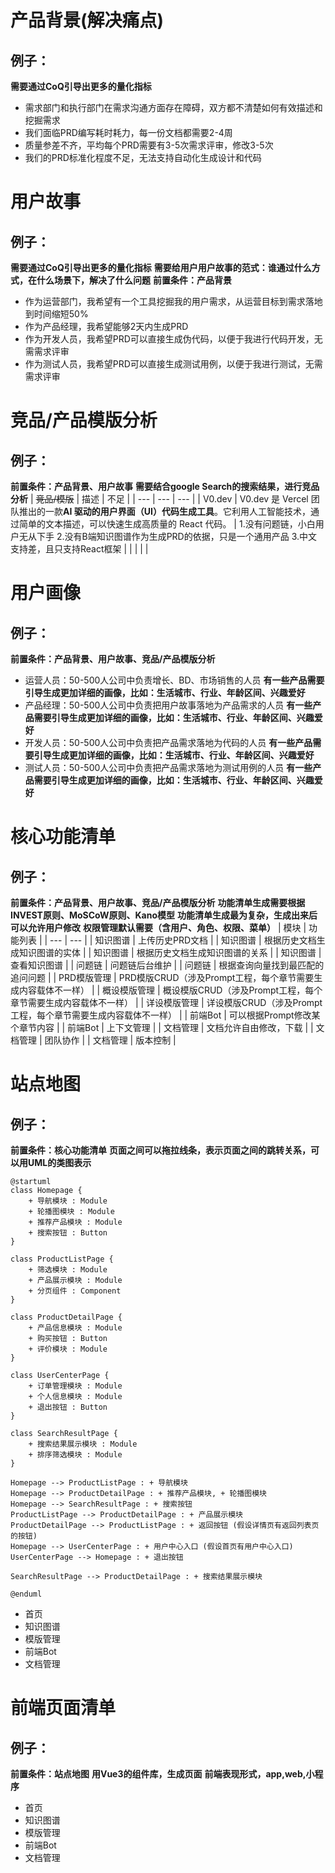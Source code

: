 # 产品背景(解决痛点)
## 例子：
**需要通过CoQ引导出更多的量化指标**
- 需求部门和执行部门在需求沟通方面存在障碍，双方都不清楚如何有效描述和挖掘需求
- 我们面临PRD编写耗时耗力，每一份文档都需要2-4周
- 质量参差不齐，平均每个PRD需要有3-5次需求评审，修改3-5次
- 我们的PRD标准化程度不足，无法支持自动化生成设计和代码

# 用户故事
## 例子：
**需要通过CoQ引导出更多的量化指标**
**需要给用户用户故事的范式：谁通过什么方式，在什么场景下，解决了什么问题**
**前置条件：产品背景**
- 作为运营部门，我希望有一个工具挖掘我的用户需求，从运营目标到需求落地到时间缩短50%
- 作为产品经理，我希望能够2天内生成PRD
- 作为开发人员，我希望PRD可以直接生成伪代码，以便于我进行代码开发，无需需求评审
- 作为测试人员，我希望PRD可以直接生成测试用例，以便于我进行测试，无需需求评审

# 竞品/产品模版分析
## 例子：
**前置条件：产品背景、用户故事**
**需要结合google Search的搜索结果，进行竞品分析**
| ~~竞品/模版~~ | 描述 | 不足 |
| --- | --- | --- |
| V0.dev | V0.dev 是 Vercel 团队推出的一款**AI 驱动的用户界面（UI）代码生成工具**。它利用人工智能技术，通过简单的文本描述，可以快速生成高质量的 React 代码。 | 1.没有问题链，小白用户无从下手
2.没有B端知识图谱作为生成PRD的依据，只是一个通用产品
3.中文支持差，且只支持React框架 |
|  |  |  |

# 用户画像
## 例子：
**前置条件：产品背景、用户故事、竞品/产品模版分析**
- 运营人员：50-500人公司中负责增长、BD、市场销售的人员 **有一些产品需要引导生成更加详细的画像，比如：生活城市、行业、年龄区间、兴趣爱好**
- 产品经理：50-500人公司中负责把用户故事落地为产品需求的人员 **有一些产品需要引导生成更加详细的画像，比如：生活城市、行业、年龄区间、兴趣爱好**
- 开发人员：50-500人公司中负责把产品需求落地为代码的人员 **有一些产品需要引导生成更加详细的画像，比如：生活城市、行业、年龄区间、兴趣爱好**
- 测试人员：50-500人公司中负责把产品需求落地为测试用例的人员 **有一些产品需要引导生成更加详细的画像，比如：生活城市、行业、年龄区间、兴趣爱好**

# 核心功能清单
## 例子：
**前置条件：产品背景、用户故事、竞品/产品模版分析**
**功能清单生成需要根据INVEST原则、MoSCoW原则、Kano模型**
**功能清单生成最为复杂，生成出来后可以允许用户修改**
**权限管理默认需要（含用户、角色、权限、菜单）**
| 模块 | 功能列表 |
| --- | --- |
| 知识图谱 | 上传历史PRD文档 |
| 知识图谱 | 根据历史文档生成知识图谱的实体 |
| 知识图谱 | 根据历史文档生成知识图谱的关系 |
| 知识图谱 | 查看知识图谱 |
| 问题链 | 问题链后台维护 |
| 问题链 | 根据查询向量找到最匹配的追问问题 |
| PRD模版管理 | PRD模版CRUD（涉及Prompt工程，每个章节需要生成内容载体不一样） |
| 概设模版管理 | 概设模版CRUD（涉及Prompt工程，每个章节需要生成内容载体不一样） |
| 详设模版管理 | 详设模版CRUD（涉及Prompt工程，每个章节需要生成内容载体不一样） |
| 前端Bot | 可以根据Prompt修改某个章节内容 |
| 前端Bot | 上下文管理 |
| 文档管理 | 文档允许自由修改，下载 |
| 文档管理 | 团队协作 |
| 文档管理 | 版本控制 |

# 站点地图
## 例子：
**前置条件：核心功能清单**
**页面之间可以拖拉线条，表示页面之间的跳转关系，可以用UML的类图表示**

```
@startuml
class Homepage {
    + 导航模块 : Module
    + 轮播图模块 : Module
    + 推荐产品模块 : Module
    + 搜索按钮 : Button
}

class ProductListPage {
    + 筛选模块 : Module
    + 产品展示模块 : Module
    + 分页组件 : Component
}

class ProductDetailPage {
    + 产品信息模块 : Module
    + 购买按钮 : Button
    + 评价模块 : Module
}

class UserCenterPage {
    + 订单管理模块 : Module
    + 个人信息模块 : Module
    + 退出按钮 : Button
}

class SearchResultPage {
    + 搜索结果展示模块 : Module
    + 排序筛选模块 : Module
}

Homepage --> ProductListPage : + 导航模块
Homepage --> ProductDetailPage : + 推荐产品模块, + 轮播图模块
Homepage --> SearchResultPage : + 搜索按钮
ProductListPage --> ProductDetailPage : + 产品展示模块
ProductDetailPage --> ProductListPage : + 返回按钮 (假设详情页有返回列表页的按钮)
Homepage --> UserCenterPage : + 用户中心入口 (假设首页有用户中心入口)
UserCenterPage --> Homepage : + 退出按钮

SearchResultPage --> ProductDetailPage : + 搜索结果展示模块

@enduml
```
- 首页
- 知识图谱
- 模版管理
- 前端Bot
- 文档管理

# 前端页面清单
## 例子：
**前置条件：站点地图**
**用Vue3的组件库，生成页面**
**前端表现形式，app,web,小程序**
- 首页
- 知识图谱
- 模版管理
- 前端Bot
- 文档管理

